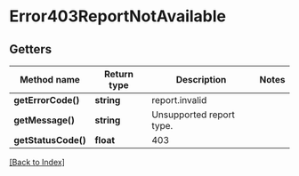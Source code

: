 # Error403ReportNotAvailable

## Getters

Method name | Return type | Description | Notes
------------ | ------------- | ------------- | -------------
**getErrorCode()** | **string** | report.invalid |
**getMessage()** | **string** | Unsupported report type. |
**getStatusCode()** | **float** | 403 |

[[Back to Index]](../index.md)
